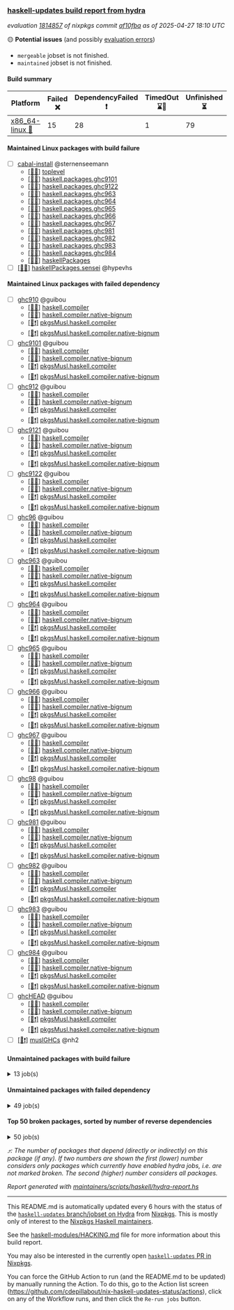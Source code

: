 ### [haskell-updates build report from hydra](https://hydra.nixos.org/jobset/nixpkgs/haskell-updates)
*evaluation [1814857](https://hydra.nixos.org/eval/1814857) of nixpkgs commit [af10fba](https://github.com/NixOS/nixpkgs/commits/af10fba46c5c711ef6042350a95c75c8757c34c4) as of 2025-04-27 18:10 UTC*

🟡 **Potential issues** (and possibly [evaluation errors](https://hydra.nixos.org/jobset/nixpkgs/haskell-updates))
  * `mergeable` jobset is not finished.
  * `maintained` jobset is not finished.

#### Build summary

 | Platform | Failed ❌ | DependencyFailed ❗ | TimedOut ⌛🚫 | Unfinished ⏳ | Success ✅ | 
 | --- | --- | --- | --- | --- | --- | 
 | [x86_64-linux 🐧](https://hydra.nixos.org/eval/1814857?filter=.x86_64-linux) | 15 | 28 | 1 | 79 | 7169 | 
#### Maintained Linux packages with build failure
- [ ] [cabal-install](https://hydra.nixos.org/eval/1814857?filter=cabal-install) @sternenseemann
  - [[🐧✅]](https://hydra.nixos.org/build/295451515) [toplevel](https://hydra.nixos.org/eval/1814857?filter=cabal-install)
  - [[🐧✅]](https://hydra.nixos.org/build/295451655) [haskell.packages.ghc9101](https://hydra.nixos.org/eval/1814857?filter=haskell.packages.ghc9101.cabal-install)
  - [[🐧❌]](https://hydra.nixos.org/build/295451690) [haskell.packages.ghc9122](https://hydra.nixos.org/eval/1814857?filter=haskell.packages.ghc9122.cabal-install)
  - [[🐧✅]](https://hydra.nixos.org/build/295451776) [haskell.packages.ghc963](https://hydra.nixos.org/eval/1814857?filter=haskell.packages.ghc963.cabal-install)
  - [[🐧✅]](https://hydra.nixos.org/build/295451799) [haskell.packages.ghc964](https://hydra.nixos.org/eval/1814857?filter=haskell.packages.ghc964.cabal-install)
  - [[🐧✅]](https://hydra.nixos.org/build/295451829) [haskell.packages.ghc965](https://hydra.nixos.org/eval/1814857?filter=haskell.packages.ghc965.cabal-install)
  - [[🐧✅]](https://hydra.nixos.org/build/295451850) [haskell.packages.ghc966](https://hydra.nixos.org/eval/1814857?filter=haskell.packages.ghc966.cabal-install)
  - [[🐧✅]](https://hydra.nixos.org/build/295451867) [haskell.packages.ghc967](https://hydra.nixos.org/eval/1814857?filter=haskell.packages.ghc967.cabal-install)
  - [[🐧✅]](https://hydra.nixos.org/build/295451898) [haskell.packages.ghc981](https://hydra.nixos.org/eval/1814857?filter=haskell.packages.ghc981.cabal-install)
  - [[🐧✅]](https://hydra.nixos.org/build/295451921) [haskell.packages.ghc982](https://hydra.nixos.org/eval/1814857?filter=haskell.packages.ghc982.cabal-install)
  - [[🐧✅]](https://hydra.nixos.org/build/295451966) [haskell.packages.ghc983](https://hydra.nixos.org/eval/1814857?filter=haskell.packages.ghc983.cabal-install)
  - [[🐧✅]](https://hydra.nixos.org/build/295451941) [haskell.packages.ghc984](https://hydra.nixos.org/eval/1814857?filter=haskell.packages.ghc984.cabal-install)
  - [[🐧✅]](https://hydra.nixos.org/build/295453281) [haskellPackages](https://hydra.nixos.org/eval/1814857?filter=haskellPackages.cabal-install)
- [ ] [[🐧❌]](https://hydra.nixos.org/build/295457598) [haskellPackages.sensei](https://hydra.nixos.org/eval/1814857?filter=haskellPackages.sensei) @hypevhs
#### Maintained Linux packages with failed dependency
- [ ] [ghc910](https://hydra.nixos.org/eval/1814857?filter=ghc910) @guibou
  - [[🐧✅]](https://hydra.nixos.org/build/295451538) [haskell.compiler](https://hydra.nixos.org/eval/1814857?filter=haskell.compiler.ghc910)
  - [[🐧✅]](https://hydra.nixos.org/build/295451566) [haskell.compiler.native-bignum](https://hydra.nixos.org/eval/1814857?filter=haskell.compiler.native-bignum.ghc910)
  - [[🐧❗]](https://hydra.nixos.org/build/295459199) [pkgsMusl.haskell.compiler](https://hydra.nixos.org/eval/1814857?filter=pkgsMusl.haskell.compiler.ghc910)
  - [[🐧❗]](https://hydra.nixos.org/build/295459232) [pkgsMusl.haskell.compiler.native-bignum](https://hydra.nixos.org/eval/1814857?filter=pkgsMusl.haskell.compiler.native-bignum.ghc910)
- [ ] [ghc9101](https://hydra.nixos.org/eval/1814857?filter=ghc9101) @guibou
  - [[🐧✅]](https://hydra.nixos.org/build/295451539) [haskell.compiler](https://hydra.nixos.org/eval/1814857?filter=haskell.compiler.ghc9101)
  - [[🐧✅]](https://hydra.nixos.org/build/295451567) [haskell.compiler.native-bignum](https://hydra.nixos.org/eval/1814857?filter=haskell.compiler.native-bignum.ghc9101)
  - [[🐧❗]](https://hydra.nixos.org/build/295459205) [pkgsMusl.haskell.compiler](https://hydra.nixos.org/eval/1814857?filter=pkgsMusl.haskell.compiler.ghc9101)
  - [[🐧❗]](https://hydra.nixos.org/build/295459233) [pkgsMusl.haskell.compiler.native-bignum](https://hydra.nixos.org/eval/1814857?filter=pkgsMusl.haskell.compiler.native-bignum.ghc9101)
- [ ] [ghc912](https://hydra.nixos.org/eval/1814857?filter=ghc912) @guibou
  - [[🐧✅]](https://hydra.nixos.org/build/295451593) [haskell.compiler](https://hydra.nixos.org/eval/1814857?filter=haskell.compiler.ghc912)
  - [[🐧✅]](https://hydra.nixos.org/build/295451597) [haskell.compiler.native-bignum](https://hydra.nixos.org/eval/1814857?filter=haskell.compiler.native-bignum.ghc912)
  - [[🐧❗]](https://hydra.nixos.org/build/295459214) [pkgsMusl.haskell.compiler](https://hydra.nixos.org/eval/1814857?filter=pkgsMusl.haskell.compiler.ghc912)
  - [[🐧❗]](https://hydra.nixos.org/build/295459225) [pkgsMusl.haskell.compiler.native-bignum](https://hydra.nixos.org/eval/1814857?filter=pkgsMusl.haskell.compiler.native-bignum.ghc912)
- [ ] [ghc9121](https://hydra.nixos.org/eval/1814857?filter=ghc9121) @guibou
  - [[🐧✅]](https://hydra.nixos.org/build/295451595) [haskell.compiler](https://hydra.nixos.org/eval/1814857?filter=haskell.compiler.ghc9121)
  - [[🐧✅]](https://hydra.nixos.org/build/295451591) [haskell.compiler.native-bignum](https://hydra.nixos.org/eval/1814857?filter=haskell.compiler.native-bignum.ghc9121)
  - [[🐧❗]](https://hydra.nixos.org/build/295459216) [pkgsMusl.haskell.compiler](https://hydra.nixos.org/eval/1814857?filter=pkgsMusl.haskell.compiler.ghc9121)
  - [[🐧❗]](https://hydra.nixos.org/build/295459244) [pkgsMusl.haskell.compiler.native-bignum](https://hydra.nixos.org/eval/1814857?filter=pkgsMusl.haskell.compiler.native-bignum.ghc9121)
- [ ] [ghc9122](https://hydra.nixos.org/eval/1814857?filter=ghc9122) @guibou
  - [[🐧✅]](https://hydra.nixos.org/build/295451594) [haskell.compiler](https://hydra.nixos.org/eval/1814857?filter=haskell.compiler.ghc9122)
  - [[🐧✅]](https://hydra.nixos.org/build/295451598) [haskell.compiler.native-bignum](https://hydra.nixos.org/eval/1814857?filter=haskell.compiler.native-bignum.ghc9122)
  - [[🐧❗]](https://hydra.nixos.org/build/295459213) [pkgsMusl.haskell.compiler](https://hydra.nixos.org/eval/1814857?filter=pkgsMusl.haskell.compiler.ghc9122)
  - [[🐧❗]](https://hydra.nixos.org/build/295459226) [pkgsMusl.haskell.compiler.native-bignum](https://hydra.nixos.org/eval/1814857?filter=pkgsMusl.haskell.compiler.native-bignum.ghc9122)
- [ ] [ghc96](https://hydra.nixos.org/eval/1814857?filter=ghc96) @guibou
  - [[🐧✅]](https://hydra.nixos.org/build/295451548) [haskell.compiler](https://hydra.nixos.org/eval/1814857?filter=haskell.compiler.ghc96)
  - [[🐧✅]](https://hydra.nixos.org/build/295451576) [haskell.compiler.native-bignum](https://hydra.nixos.org/eval/1814857?filter=haskell.compiler.native-bignum.ghc96)
  - [[🐧❗]](https://hydra.nixos.org/build/295459215) [pkgsMusl.haskell.compiler](https://hydra.nixos.org/eval/1814857?filter=pkgsMusl.haskell.compiler.ghc96)
  - [[🐧❗]](https://hydra.nixos.org/build/295459239) [pkgsMusl.haskell.compiler.native-bignum](https://hydra.nixos.org/eval/1814857?filter=pkgsMusl.haskell.compiler.native-bignum.ghc96)
- [ ] [ghc963](https://hydra.nixos.org/eval/1814857?filter=ghc963) @guibou
  - [[🐧✅]](https://hydra.nixos.org/build/295451551) [haskell.compiler](https://hydra.nixos.org/eval/1814857?filter=haskell.compiler.ghc963)
  - [[🐧✅]](https://hydra.nixos.org/build/295451577) [haskell.compiler.native-bignum](https://hydra.nixos.org/eval/1814857?filter=haskell.compiler.native-bignum.ghc963)
  - [[🐧❗]](https://hydra.nixos.org/build/295459210) [pkgsMusl.haskell.compiler](https://hydra.nixos.org/eval/1814857?filter=pkgsMusl.haskell.compiler.ghc963)
  - [[🐧❗]](https://hydra.nixos.org/build/295459248) [pkgsMusl.haskell.compiler.native-bignum](https://hydra.nixos.org/eval/1814857?filter=pkgsMusl.haskell.compiler.native-bignum.ghc963)
- [ ] [ghc964](https://hydra.nixos.org/eval/1814857?filter=ghc964) @guibou
  - [[🐧✅]](https://hydra.nixos.org/build/295451552) [haskell.compiler](https://hydra.nixos.org/eval/1814857?filter=haskell.compiler.ghc964)
  - [[🐧✅]](https://hydra.nixos.org/build/295451578) [haskell.compiler.native-bignum](https://hydra.nixos.org/eval/1814857?filter=haskell.compiler.native-bignum.ghc964)
  - [[🐧❗]](https://hydra.nixos.org/build/295459212) [pkgsMusl.haskell.compiler](https://hydra.nixos.org/eval/1814857?filter=pkgsMusl.haskell.compiler.ghc964)
  - [[🐧❗]](https://hydra.nixos.org/build/295459237) [pkgsMusl.haskell.compiler.native-bignum](https://hydra.nixos.org/eval/1814857?filter=pkgsMusl.haskell.compiler.native-bignum.ghc964)
- [ ] [ghc965](https://hydra.nixos.org/eval/1814857?filter=ghc965) @guibou
  - [[🐧✅]](https://hydra.nixos.org/build/295451555) [haskell.compiler](https://hydra.nixos.org/eval/1814857?filter=haskell.compiler.ghc965)
  - [[🐧✅]](https://hydra.nixos.org/build/295451579) [haskell.compiler.native-bignum](https://hydra.nixos.org/eval/1814857?filter=haskell.compiler.native-bignum.ghc965)
  - [[🐧❗]](https://hydra.nixos.org/build/295459224) [pkgsMusl.haskell.compiler](https://hydra.nixos.org/eval/1814857?filter=pkgsMusl.haskell.compiler.ghc965)
  - [[🐧❗]](https://hydra.nixos.org/build/295459246) [pkgsMusl.haskell.compiler.native-bignum](https://hydra.nixos.org/eval/1814857?filter=pkgsMusl.haskell.compiler.native-bignum.ghc965)
- [ ] [ghc966](https://hydra.nixos.org/eval/1814857?filter=ghc966) @guibou
  - [[🐧✅]](https://hydra.nixos.org/build/295451559) [haskell.compiler](https://hydra.nixos.org/eval/1814857?filter=haskell.compiler.ghc966)
  - [[🐧✅]](https://hydra.nixos.org/build/295451580) [haskell.compiler.native-bignum](https://hydra.nixos.org/eval/1814857?filter=haskell.compiler.native-bignum.ghc966)
  - [[🐧❗]](https://hydra.nixos.org/build/295459222) [pkgsMusl.haskell.compiler](https://hydra.nixos.org/eval/1814857?filter=pkgsMusl.haskell.compiler.ghc966)
  - [[🐧❗]](https://hydra.nixos.org/build/295459247) [pkgsMusl.haskell.compiler.native-bignum](https://hydra.nixos.org/eval/1814857?filter=pkgsMusl.haskell.compiler.native-bignum.ghc966)
- [ ] [ghc967](https://hydra.nixos.org/eval/1814857?filter=ghc967) @guibou
  - [[🐧✅]](https://hydra.nixos.org/build/295451553) [haskell.compiler](https://hydra.nixos.org/eval/1814857?filter=haskell.compiler.ghc967)
  - [[🐧✅]](https://hydra.nixos.org/build/295451581) [haskell.compiler.native-bignum](https://hydra.nixos.org/eval/1814857?filter=haskell.compiler.native-bignum.ghc967)
  - [[🐧❗]](https://hydra.nixos.org/build/295459211) [pkgsMusl.haskell.compiler](https://hydra.nixos.org/eval/1814857?filter=pkgsMusl.haskell.compiler.ghc967)
  - [[🐧❗]](https://hydra.nixos.org/build/295459238) [pkgsMusl.haskell.compiler.native-bignum](https://hydra.nixos.org/eval/1814857?filter=pkgsMusl.haskell.compiler.native-bignum.ghc967)
- [ ] [ghc98](https://hydra.nixos.org/eval/1814857?filter=ghc98) @guibou
  - [[🐧✅]](https://hydra.nixos.org/build/295451554) [haskell.compiler](https://hydra.nixos.org/eval/1814857?filter=haskell.compiler.ghc98)
  - [[🐧✅]](https://hydra.nixos.org/build/295451582) [haskell.compiler.native-bignum](https://hydra.nixos.org/eval/1814857?filter=haskell.compiler.native-bignum.ghc98)
  - [[🐧❗]](https://hydra.nixos.org/build/295459235) [pkgsMusl.haskell.compiler](https://hydra.nixos.org/eval/1814857?filter=pkgsMusl.haskell.compiler.ghc98)
  - [[🐧❗]](https://hydra.nixos.org/build/295459240) [pkgsMusl.haskell.compiler.native-bignum](https://hydra.nixos.org/eval/1814857?filter=pkgsMusl.haskell.compiler.native-bignum.ghc98)
- [ ] [ghc981](https://hydra.nixos.org/eval/1814857?filter=ghc981) @guibou
  - [[🐧✅]](https://hydra.nixos.org/build/295451557) [haskell.compiler](https://hydra.nixos.org/eval/1814857?filter=haskell.compiler.ghc981)
  - [[🐧✅]](https://hydra.nixos.org/build/295451584) [haskell.compiler.native-bignum](https://hydra.nixos.org/eval/1814857?filter=haskell.compiler.native-bignum.ghc981)
  - [[🐧❗]](https://hydra.nixos.org/build/295459223) [pkgsMusl.haskell.compiler](https://hydra.nixos.org/eval/1814857?filter=pkgsMusl.haskell.compiler.ghc981)
  - [[🐧❗]](https://hydra.nixos.org/build/295459255) [pkgsMusl.haskell.compiler.native-bignum](https://hydra.nixos.org/eval/1814857?filter=pkgsMusl.haskell.compiler.native-bignum.ghc981)
- [ ] [ghc982](https://hydra.nixos.org/eval/1814857?filter=ghc982) @guibou
  - [[🐧✅]](https://hydra.nixos.org/build/295451556) [haskell.compiler](https://hydra.nixos.org/eval/1814857?filter=haskell.compiler.ghc982)
  - [[🐧✅]](https://hydra.nixos.org/build/295451585) [haskell.compiler.native-bignum](https://hydra.nixos.org/eval/1814857?filter=haskell.compiler.native-bignum.ghc982)
  - [[🐧❗]](https://hydra.nixos.org/build/295459234) [pkgsMusl.haskell.compiler](https://hydra.nixos.org/eval/1814857?filter=pkgsMusl.haskell.compiler.ghc982)
  - [[🐧❗]](https://hydra.nixos.org/build/295459251) [pkgsMusl.haskell.compiler.native-bignum](https://hydra.nixos.org/eval/1814857?filter=pkgsMusl.haskell.compiler.native-bignum.ghc982)
- [ ] [ghc983](https://hydra.nixos.org/eval/1814857?filter=ghc983) @guibou
  - [[🐧✅]](https://hydra.nixos.org/build/295451560) [haskell.compiler](https://hydra.nixos.org/eval/1814857?filter=haskell.compiler.ghc983)
  - [[🐧✅]](https://hydra.nixos.org/build/295451587) [haskell.compiler.native-bignum](https://hydra.nixos.org/eval/1814857?filter=haskell.compiler.native-bignum.ghc983)
  - [[🐧❗]](https://hydra.nixos.org/build/295459231) [pkgsMusl.haskell.compiler](https://hydra.nixos.org/eval/1814857?filter=pkgsMusl.haskell.compiler.ghc983)
  - [[🐧❗]](https://hydra.nixos.org/build/295459250) [pkgsMusl.haskell.compiler.native-bignum](https://hydra.nixos.org/eval/1814857?filter=pkgsMusl.haskell.compiler.native-bignum.ghc983)
- [ ] [ghc984](https://hydra.nixos.org/eval/1814857?filter=ghc984) @guibou
  - [[🐧✅]](https://hydra.nixos.org/build/295451558) [haskell.compiler](https://hydra.nixos.org/eval/1814857?filter=haskell.compiler.ghc984)
  - [[🐧✅]](https://hydra.nixos.org/build/295451586) [haskell.compiler.native-bignum](https://hydra.nixos.org/eval/1814857?filter=haskell.compiler.native-bignum.ghc984)
  - [[🐧❗]](https://hydra.nixos.org/build/295459236) [pkgsMusl.haskell.compiler](https://hydra.nixos.org/eval/1814857?filter=pkgsMusl.haskell.compiler.ghc984)
  - [[🐧❗]](https://hydra.nixos.org/build/295459242) [pkgsMusl.haskell.compiler.native-bignum](https://hydra.nixos.org/eval/1814857?filter=pkgsMusl.haskell.compiler.native-bignum.ghc984)
- [ ] [ghcHEAD](https://hydra.nixos.org/eval/1814857?filter=ghcHEAD) @guibou
  - [[🐧✅]](https://hydra.nixos.org/build/295451592) [haskell.compiler](https://hydra.nixos.org/eval/1814857?filter=haskell.compiler.ghcHEAD)
  - [[🐧✅]](https://hydra.nixos.org/build/295451603) [haskell.compiler.native-bignum](https://hydra.nixos.org/eval/1814857?filter=haskell.compiler.native-bignum.ghcHEAD)
  - [[🐧❗]](https://hydra.nixos.org/build/295459217) [pkgsMusl.haskell.compiler](https://hydra.nixos.org/eval/1814857?filter=pkgsMusl.haskell.compiler.ghcHEAD)
  - [[🐧❗]](https://hydra.nixos.org/build/295459243) [pkgsMusl.haskell.compiler.native-bignum](https://hydra.nixos.org/eval/1814857?filter=pkgsMusl.haskell.compiler.native-bignum.ghcHEAD)
- [ ] [[🐧❗]](https://hydra.nixos.org/build/295459182) [muslGHCs](https://hydra.nixos.org/eval/1814857?filter=muslGHCs) @nh2
#### Unmaintained packages with build failure
<details><summary>13 job(s) </summary>

- [ ] [[🐧❌]](https://hydra.nixos.org/build/295457190) [haskellPackages.quic](https://hydra.nixos.org/eval/1814857?filter=haskellPackages.quic)  ⤴️ 2 | 2
- [ ] [[🐧❌]](https://hydra.nixos.org/build/295453779) [haskellPackages.crucible-llvm](https://hydra.nixos.org/eval/1814857?filter=haskellPackages.crucible-llvm)  ⤴️ 0 | 2
- [ ] [[🐧❌]](https://hydra.nixos.org/build/295455675) [haskellPackages.iri](https://hydra.nixos.org/eval/1814857?filter=haskellPackages.iri)  ⤴️ 0 | 1
- [ ] [[🐧❌]](https://hydra.nixos.org/build/295453285) [haskellPackages.cabal-scaffold](https://hydra.nixos.org/eval/1814857?filter=haskellPackages.cabal-scaffold) 
- [ ] [[🐧❌]](https://hydra.nixos.org/build/295454526) [haskellPackages.genvalidity-network-uri](https://hydra.nixos.org/eval/1814857?filter=haskellPackages.genvalidity-network-uri) 
- [ ] [[🐧❌]](https://hydra.nixos.org/build/295454932) [haskellPackages.gruvbox-colors](https://hydra.nixos.org/eval/1814857?filter=haskellPackages.gruvbox-colors) 
- [ ] [[🐧❌]](https://hydra.nixos.org/build/295455752) [haskellPackages.jsonpatch](https://hydra.nixos.org/eval/1814857?filter=haskellPackages.jsonpatch) 
- [ ] [[🐧❌]](https://hydra.nixos.org/build/295456419) [haskellPackages.multidir](https://hydra.nixos.org/eval/1814857?filter=haskellPackages.multidir) 
- [ ] [[🐧❌]](https://hydra.nixos.org/build/295456454) [haskellPackages.nerd-font-icons](https://hydra.nixos.org/eval/1814857?filter=haskellPackages.nerd-font-icons) 
- [ ] [[🐧❌]](https://hydra.nixos.org/build/295456635) [haskellPackages.om-plugin-imports](https://hydra.nixos.org/eval/1814857?filter=haskellPackages.om-plugin-imports) 
- [ ] [[🐧❌]](https://hydra.nixos.org/build/295456887) [haskellPackages.pinecone](https://hydra.nixos.org/eval/1814857?filter=haskellPackages.pinecone) 
- [ ] [[🐧❌]](https://hydra.nixos.org/build/295458315) [haskellPackages.text-builder-time](https://hydra.nixos.org/eval/1814857?filter=haskellPackages.text-builder-time) 
- [ ] [[🐧❌]](https://hydra.nixos.org/build/295458365) [haskellPackages.threads-supervisor](https://hydra.nixos.org/eval/1814857?filter=haskellPackages.threads-supervisor) 
</details>

#### Unmaintained packages with failed dependency
<details><summary>49 job(s) </summary>

- [ ] [random](https://hydra.nixos.org/eval/1814857?filter=random)  ⤴️ 3310 | 9224
  - [[🐧✅]](https://hydra.nixos.org/build/295457236) [haskellPackages](https://hydra.nixos.org/eval/1814857?filter=haskellPackages.random)
  - [[🐧❗]](https://hydra.nixos.org/build/295459254) [pkgsMusl.haskellPackages](https://hydra.nixos.org/eval/1814857?filter=pkgsMusl.haskellPackages.random)
  - [[🐧✅]](https://hydra.nixos.org/build/295459262) [pkgsStatic.haskell.packages.native-bignum.ghc948](https://hydra.nixos.org/eval/1814857?filter=pkgsStatic.haskell.packages.native-bignum.ghc948.random)
  - [[🐧✅]](https://hydra.nixos.org/build/295459267) [pkgsStatic.haskell.packages.native-bignum.ghc984](https://hydra.nixos.org/eval/1814857?filter=pkgsStatic.haskell.packages.native-bignum.ghc984.random)
  - [[🐧✅]](https://hydra.nixos.org/build/295459266) [pkgsStatic.haskellPackages](https://hydra.nixos.org/eval/1814857?filter=pkgsStatic.haskellPackages.random)
- [ ] [lens](https://hydra.nixos.org/eval/1814857?filter=lens)  ⤴️ 971 | 2544
  - [[🐧✅]](https://hydra.nixos.org/build/295455900) [haskellPackages](https://hydra.nixos.org/eval/1814857?filter=haskellPackages.lens)
  - [[🐧❗]](https://hydra.nixos.org/build/295459260) [pkgsMusl.haskellPackages](https://hydra.nixos.org/eval/1814857?filter=pkgsMusl.haskellPackages.lens)
  - [[🐧✅]](https://hydra.nixos.org/build/295459286) [pkgsStatic.haskell.packages.native-bignum.ghc948](https://hydra.nixos.org/eval/1814857?filter=pkgsStatic.haskell.packages.native-bignum.ghc948.lens)
  - [[🐧✅]](https://hydra.nixos.org/build/295459285) [pkgsStatic.haskellPackages](https://hydra.nixos.org/eval/1814857?filter=pkgsStatic.haskellPackages.lens)
- [ ] [ihaskell](https://hydra.nixos.org/eval/1814857?filter=ihaskell)  ⤴️ 10 | 18
  - [[🐧❗]](https://hydra.nixos.org/build/295459180) [toplevel](https://hydra.nixos.org/eval/1814857?filter=ihaskell)
  - [[🐧✅]](https://hydra.nixos.org/build/295455551) [haskellPackages](https://hydra.nixos.org/eval/1814857?filter=haskellPackages.ihaskell)
- [ ] [hoogle](https://hydra.nixos.org/eval/1814857?filter=hoogle)  ⤴️ 1 | 5
  - [[🐧✅]](https://hydra.nixos.org/build/295451635) [haskell.packages.ghc8107](https://hydra.nixos.org/eval/1814857?filter=haskell.packages.ghc8107.hoogle)
  - [[🐧✅]](https://hydra.nixos.org/build/295451683) [haskell.packages.ghc902](https://hydra.nixos.org/eval/1814857?filter=haskell.packages.ghc902.hoogle)
  - [[🐧✅]](https://hydra.nixos.org/build/295451665) [haskell.packages.ghc9101](https://hydra.nixos.org/eval/1814857?filter=haskell.packages.ghc9101.hoogle)
  - [[🐧✅]](https://hydra.nixos.org/build/295451709) [haskell.packages.ghc9122](https://hydra.nixos.org/eval/1814857?filter=haskell.packages.ghc9122.hoogle)
  - [[🐧✅]](https://hydra.nixos.org/build/295451723) [haskell.packages.ghc928](https://hydra.nixos.org/eval/1814857?filter=haskell.packages.ghc928.hoogle)
  - [[🐧✅]](https://hydra.nixos.org/build/295451775) [haskell.packages.ghc947](https://hydra.nixos.org/eval/1814857?filter=haskell.packages.ghc947.hoogle)
  - [[🐧✅]](https://hydra.nixos.org/build/295451757) [haskell.packages.ghc948](https://hydra.nixos.org/eval/1814857?filter=haskell.packages.ghc948.hoogle)
  - [[🐧✅]](https://hydra.nixos.org/build/295451789) [haskell.packages.ghc963](https://hydra.nixos.org/eval/1814857?filter=haskell.packages.ghc963.hoogle)
  - [[🐧❗]](https://hydra.nixos.org/build/295451808) [haskell.packages.ghc964](https://hydra.nixos.org/eval/1814857?filter=haskell.packages.ghc964.hoogle)
  - [[🐧✅]](https://hydra.nixos.org/build/295451841) [haskell.packages.ghc965](https://hydra.nixos.org/eval/1814857?filter=haskell.packages.ghc965.hoogle)
  - [[🐧✅]](https://hydra.nixos.org/build/295451877) [haskell.packages.ghc966](https://hydra.nixos.org/eval/1814857?filter=haskell.packages.ghc966.hoogle)
  - [[🐧✅]](https://hydra.nixos.org/build/295451881) [haskell.packages.ghc967](https://hydra.nixos.org/eval/1814857?filter=haskell.packages.ghc967.hoogle)
  - [[🐧✅]](https://hydra.nixos.org/build/295451926) [haskell.packages.ghc981](https://hydra.nixos.org/eval/1814857?filter=haskell.packages.ghc981.hoogle)
  - [[🐧✅]](https://hydra.nixos.org/build/295451942) [haskell.packages.ghc982](https://hydra.nixos.org/eval/1814857?filter=haskell.packages.ghc982.hoogle)
  - [[🐧✅]](https://hydra.nixos.org/build/295452056) [haskell.packages.ghc983](https://hydra.nixos.org/eval/1814857?filter=haskell.packages.ghc983.hoogle)
  - [[🐧✅]](https://hydra.nixos.org/build/295451955) [haskell.packages.ghc984](https://hydra.nixos.org/eval/1814857?filter=haskell.packages.ghc984.hoogle)
  - [[🐧✅]](https://hydra.nixos.org/build/295455255) [haskellPackages](https://hydra.nixos.org/eval/1814857?filter=haskellPackages.hoogle)
- [ ] [[🐧❗]](https://hydra.nixos.org/build/295455481) [haskellPackages.http3](https://hydra.nixos.org/eval/1814857?filter=haskellPackages.http3)  ⤴️ 1 | 1
- [ ] [emanote](https://hydra.nixos.org/eval/1814857?filter=emanote) 
  - [[🐧❗]](https://hydra.nixos.org/build/295451569) [toplevel](https://hydra.nixos.org/eval/1814857?filter=emanote)
  - [[🐧❗]](https://hydra.nixos.org/build/295454081) [haskellPackages](https://hydra.nixos.org/eval/1814857?filter=haskellPackages.emanote)
- [ ] [[🐧❗]](https://hydra.nixos.org/build/295455026) [haskellPackages.h3spec](https://hydra.nixos.org/eval/1814857?filter=haskellPackages.h3spec) 
- [ ] [hello](https://hydra.nixos.org/eval/1814857?filter=hello) 
  - [[🐧✅]](https://hydra.nixos.org/build/295455125) [haskellPackages](https://hydra.nixos.org/eval/1814857?filter=haskellPackages.hello)
  - [[🐧✅]](https://hydra.nixos.org/build/295459186) [pkgsCross.ghcjs.haskell.packages.ghc912](https://hydra.nixos.org/eval/1814857?filter=pkgsCross.ghcjs.haskell.packages.ghc912.hello)
  - [[🐧✅]](https://hydra.nixos.org/build/295459189) [pkgsCross.ghcjs.haskell.packages.ghc98](https://hydra.nixos.org/eval/1814857?filter=pkgsCross.ghcjs.haskell.packages.ghc98.hello)
  - [[🐧✅]](https://hydra.nixos.org/build/295459252) [pkgsCross.ghcjs.haskell.packages.ghcHEAD](https://hydra.nixos.org/eval/1814857?filter=pkgsCross.ghcjs.haskell.packages.ghcHEAD.hello)
  - [[🐧✅]](https://hydra.nixos.org/build/295459192) [pkgsCross.ghcjs.haskellPackages](https://hydra.nixos.org/eval/1814857?filter=pkgsCross.ghcjs.haskellPackages.hello)
  - [[🐧❗]](https://hydra.nixos.org/build/295459253) [pkgsMusl.haskellPackages](https://hydra.nixos.org/eval/1814857?filter=pkgsMusl.haskellPackages.hello)
  - [[🐧✅]](https://hydra.nixos.org/build/295459261) [pkgsStatic.haskell.packages.native-bignum.ghc948](https://hydra.nixos.org/eval/1814857?filter=pkgsStatic.haskell.packages.native-bignum.ghc948.hello)
  - [[🐧✅]](https://hydra.nixos.org/build/295459278) [pkgsStatic.haskell.packages.native-bignum.ghc984](https://hydra.nixos.org/eval/1814857?filter=pkgsStatic.haskell.packages.native-bignum.ghc984.hello)
  - [[🐧✅]](https://hydra.nixos.org/build/295459307) [pkgsStatic.haskellPackages](https://hydra.nixos.org/eval/1814857?filter=pkgsStatic.haskellPackages.hello)
- [ ] [[🐧❗]](https://hydra.nixos.org/build/295458207) [haskellPackages.tasty-papi](https://hydra.nixos.org/eval/1814857?filter=haskellPackages.tasty-papi) 
- [ ] [[🐧❗]](https://hydra.nixos.org/build/295458895) [haskellPackages.warp-quic](https://hydra.nixos.org/eval/1814857?filter=haskellPackages.warp-quic) 
</details>

#### Top 50 broken packages, sorted by number of reverse dependencies
<details><summary>50 job(s) </summary>

[haskell98](https://packdeps.haskellers.com/reverse/haskell98) ⤴️ 152  
[failure](https://packdeps.haskellers.com/reverse/failure) ⤴️ 72  
[enumerator](https://packdeps.haskellers.com/reverse/enumerator) ⤴️ 56  
[connection](https://packdeps.haskellers.com/reverse/connection) ⤴️ 50  
[util](https://packdeps.haskellers.com/reverse/util) ⤴️ 49  
[derive](https://packdeps.haskellers.com/reverse/derive) ⤴️ 48  
[fclabels](https://packdeps.haskellers.com/reverse/fclabels) ⤴️ 47  
[syb-with-class](https://packdeps.haskellers.com/reverse/syb-with-class) ⤴️ 42  
[MonadCatchIO-transformers](https://packdeps.haskellers.com/reverse/MonadCatchIO-transformers) ⤴️ 41  
[TypeCompose](https://packdeps.haskellers.com/reverse/TypeCompose) ⤴️ 41  
[PrimitiveArray](https://packdeps.haskellers.com/reverse/PrimitiveArray) ⤴️ 35  
[crypto-random](https://packdeps.haskellers.com/reverse/crypto-random) ⤴️ 35  
[dual](https://packdeps.haskellers.com/reverse/dual) ⤴️ 32  
[hsp](https://packdeps.haskellers.com/reverse/hsp) ⤴️ 32  
[language-ecmascript](https://packdeps.haskellers.com/reverse/language-ecmascript) ⤴️ 31  
[iteratee](https://packdeps.haskellers.com/reverse/iteratee) ⤴️ 29  
[composite-base](https://packdeps.haskellers.com/reverse/composite-base) ⤴️ 28  
[regexpr](https://packdeps.haskellers.com/reverse/regexpr) ⤴️ 27  
[text-format](https://packdeps.haskellers.com/reverse/text-format) ⤴️ 27  
[crypto-numbers](https://packdeps.haskellers.com/reverse/crypto-numbers) ⤴️ 25  
[either-unwrap](https://packdeps.haskellers.com/reverse/either-unwrap) ⤴️ 25  
[Crypto](https://packdeps.haskellers.com/reverse/Crypto) ⤴️ 22  
[crypto-pubkey](https://packdeps.haskellers.com/reverse/crypto-pubkey) ⤴️ 22  
[haskelldb](https://packdeps.haskellers.com/reverse/haskelldb) ⤴️ 22  
[wxdirect](https://packdeps.haskellers.com/reverse/wxdirect) ⤴️ 22  
[BiobaseTypes](https://packdeps.haskellers.com/reverse/BiobaseTypes) ⤴️ 21  
[alg](https://packdeps.haskellers.com/reverse/alg) ⤴️ 21  
[hw-rankselect-base](https://packdeps.haskellers.com/reverse/hw-rankselect-base) ⤴️ 21  
[libxml-sax](https://packdeps.haskellers.com/reverse/libxml-sax) ⤴️ 21  
[wxc](https://packdeps.haskellers.com/reverse/wxc) ⤴️ 21  
[biocore](https://packdeps.haskellers.com/reverse/biocore) ⤴️ 20  
[hw-excess](https://packdeps.haskellers.com/reverse/hw-excess) ⤴️ 20  
[reform](https://packdeps.haskellers.com/reverse/reform) ⤴️ 20  
[wxcore](https://packdeps.haskellers.com/reverse/wxcore) ⤴️ 20  
[attoparsec-enumerator](https://packdeps.haskellers.com/reverse/attoparsec-enumerator) ⤴️ 19  
[bytestring-show](https://packdeps.haskellers.com/reverse/bytestring-show) ⤴️ 19  
[cprng-aes](https://packdeps.haskellers.com/reverse/cprng-aes) ⤴️ 19  
[fay](https://packdeps.haskellers.com/reverse/fay) ⤴️ 19  
[harp](https://packdeps.haskellers.com/reverse/harp) ⤴️ 19  
[hsx2hs](https://packdeps.haskellers.com/reverse/hsx2hs) ⤴️ 19  
[hw-balancedparens](https://packdeps.haskellers.com/reverse/hw-balancedparens) ⤴️ 19  
[ixset](https://packdeps.haskellers.com/reverse/ixset) ⤴️ 19  
[mmsyn2](https://packdeps.haskellers.com/reverse/mmsyn2) ⤴️ 19  
[wx](https://packdeps.haskellers.com/reverse/wx) ⤴️ 19  
[BiobaseENA](https://packdeps.haskellers.com/reverse/BiobaseENA) ⤴️ 18  
[asn1-data](https://packdeps.haskellers.com/reverse/asn1-data) ⤴️ 18  
[dbus-core](https://packdeps.haskellers.com/reverse/dbus-core) ⤴️ 18  
[digit](https://packdeps.haskellers.com/reverse/digit) ⤴️ 18  
[gtksourceview2](https://packdeps.haskellers.com/reverse/gtksourceview2) ⤴️ 18  
[hw-rankselect](https://packdeps.haskellers.com/reverse/hw-rankselect) ⤴️ 18  
</details>


*⤴️: The number of packages that depend (directly or indirectly) on this package (if any). If two numbers are shown the first (lower) number considers only packages which currently have enabled hydra jobs, i.e. are not marked broken. The second (higher) number considers all packages.*

*Report generated with [maintainers/scripts/haskell/hydra-report.hs](https://github.com/NixOS/nixpkgs/blob/haskell-updates/maintainers/scripts/haskell/hydra-report.hs)*


----------------------------------------------------------------------

This README.md is automatically updated every 6 hours with the status of the
[`haskell-updates` branch/jobset on Hydra](https://hydra.nixos.org/jobset/nixpkgs/haskell-updates)
from [Nixpkgs](https://github.com/NixOS/nixpkgs).  This is mostly only of
interest to the [Nixpkgs Haskell maintainers](https://github.com/orgs/NixOS/teams/haskell).

See the
[haskell-modules/HACKING.md](https://github.com/NixOS/nixpkgs/blob/haskell-updates/pkgs/development/haskell-modules/HACKING.md)
file for more information about this build report.

You may also be interested in the currently open
[`haskell-updates` PR in Nixpkgs](https://github.com/nixos/nixpkgs/pulls?q=is%3Apr+is%3Aopen+head%3Ahaskell-updates).

You can force the GitHub Action to run (and the README.md to be updated) by
manually running the Action.  To do this, go to the Action list screen
(https://github.com/cdepillabout/nix-haskell-updates-status/actions),
click on any of the Workflow runs, and then click the `Re-run jobs` button.
